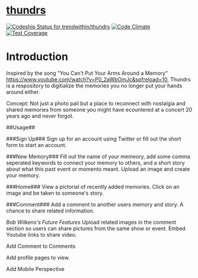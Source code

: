 # [thundrs](http://thundrs.herokuapp.com)

[ ![Codeship Status for trendwithin/thundrs](https://codeship.com/projects/9d087fc0-b3a6-0132-ccb6-3a8f57304aaf/status?branch=master)](https://codeship.com/projects/70274)
[![Code Climate](https://codeclimate.com/github/trendwithin/thundrs/badges/gpa.svg)](https://codeclimate.com/github/trendwithin/thundrs)
[![Test Coverage](https://codeclimate.com/github/trendwithin/thundrs/badges/coverage.svg)](https://codeclimate.com/github/trendwithin/thundrs)

# Introduction

Inspired by the song "You Can't Put Your Arms Around a Memory"
https://www.youtube.com/watch?v=P0_2aWbOmJc&spfreload=10,
Thundrs is a respository to digitialize the memories you no longer
put your hands around either.

Concept:  Not just a photo pail but a place to reconnect with nostalgia and
shared memories from someone you might have ecountered at a concert 20 years
ago and never forgot.

##Usage##

###Sign Up###
Sign up for an account using Twitter or fill out the short form to start an account.

###New Memory###
Fill out the name of your memeory, add some comma seperated keywords to connect
your memory to others, and a short story about what this past event or momento
meant.  Upload an image and create your memory.

###Home###
View a pictorial of recently added memories.  Click on an image and be taken to
someone's story.

###Comment###
Add a comment to another users memory and story.  A chance to share related
information.

*Bob Wilkens's Future Features*
Upload related images in the comment section so users can share pictures from
the same show or event.  Embed Youtube links to share video.

Add Comment to Comments

Add profile pages to view.

Add Mobile Perspective







